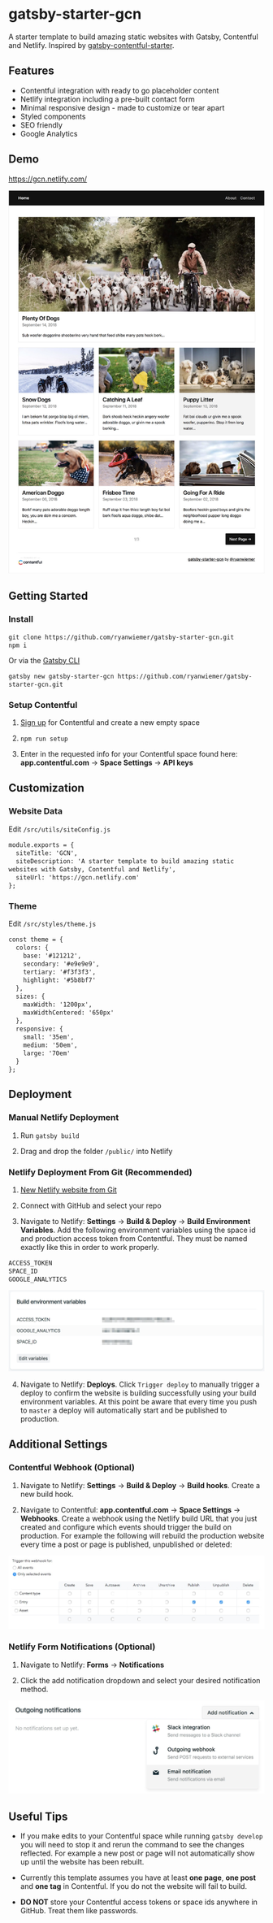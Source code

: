 # gatsby-starter-gcn
A starter template to build amazing static websites with Gatsby, Contentful and Netlify. Inspired by [gatsby-contentful-starter](https://github.com/contentful-userland/gatsby-contentful-starter).

## Features
* Contentful integration with ready to go placeholder content
* Netlify integration including a pre-built contact form
* Minimal responsive design - made to customize or tear apart
* Styled components
* SEO friendly
* Google Analytics

## Demo
https://gcn.netlify.com/

![](screenshots/demo.jpg)

## Getting Started

### Install
```
git clone https://github.com/ryanwiemer/gatsby-starter-gcn.git
npm i
```

Or via the [Gatsby CLI](https://www.npmjs.com/package/gatsby-cli)

```
gatsby new gatsby-starter-gcn https://github.com/ryanwiemer/gatsby-starter-gcn.git
```

### Setup Contentful

1. [Sign up](https://www.contentful.com/sign-up/) for Contentful and create a new empty space

2. `npm run setup`

3. Enter in the requested info for your Contentful space found here: **app.contentful.com** → **Space Settings** → **API keys**  

## Customization

### Website Data

Edit `/src/utils/siteConfig.js`

```
module.exports = {
  siteTitle: 'GCN',
  siteDescription: 'A starter template to build amazing static websites with Gatsby, Contentful and Netlify',
  siteUrl: 'https://gcn.netlify.com'
};
```

### Theme

Edit `/src/styles/theme.js`

```
const theme = {
  colors: {
    base: '#121212',
    secondary: '#e9e9e9',
    tertiary: '#f3f3f3',
    highlight: '#5b8bf7'
  },
  sizes: {
    maxWidth: '1200px',
    maxWidthCentered: '650px'
  },
  responsive: {
    small: '35em',
    medium: '50em',
    large: '70em'
  }
};
```

## Deployment

### Manual Netlify Deployment

1. Run `gatsby build`

2. Drag and drop the folder `/public/` into Netlify

### Netlify Deployment From Git (Recommended)

1. [New Netlify website from Git](https://app.netlify.com/start)

2. Connect with GitHub and select your repo

3. Navigate to Netlify: **Settings** → **Build & Deploy** → **Build Environment Variables**. Add the following environment variables using the space id and production access token from Contentful. They must be named exactly like this in order to work properly.

```
ACCESS_TOKEN
SPACE_ID
GOOGLE_ANALYTICS
```

![](screenshots/netlify-build-environment-variables.jpg)

4. Navigate to Netlify: **Deploys**. Click `Trigger deploy` to manually trigger a deploy to confirm the website is building successfully using your build environment variables. At this point be aware that every time you push to `master` a deploy will automatically start and be published to production.

## Additional Settings

### Contentful Webhook (Optional)

1. Navigate to Netlify:
**Settings** → **Build & Deploy** → **Build hooks**.
Create a new build hook.

2. Navigate to Contentful:
 **app.contentful.com** → **Space Settings** → **Webhooks**. Create a webhook using the Netlify build URL that you just created
 and configure which events should trigger the build on production. For example the following will rebuild the production website every time a post or page is published, unpublished or deleted:

![](screenshots/contentful-webhook-selected-events.jpg)


### Netlify Form Notifications (Optional)

1. Navigate to Netlify:
**Forms** → **Notifications**

2. Click the add notification dropdown and select your desired notification method.

![](screenshots/netlify-form-notifcations.jpg)

## Useful Tips
* If you make edits to your Contentful space while running `gatsby develop` you will need to stop it and rerun the command to see the changes reflected. For example a new post or page will not automatically show up until the website has been rebuilt.

* Currently this template assumes you have at least **one page**, **one post** and **one tag** in Contentful. If you do not the website will fail to build.

* **DO NOT** store your Contentful access tokens or space ids anywhere in GitHub. Treat them like passwords.
